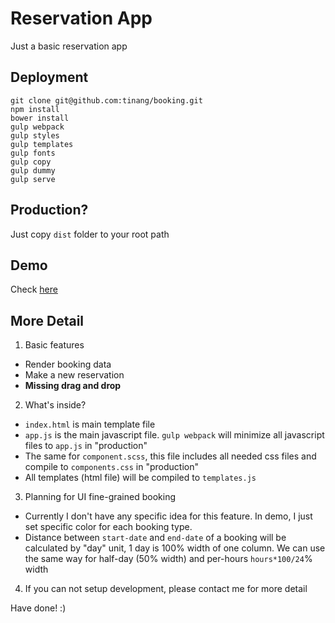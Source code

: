 # Reservation App
Just a basic reservation app

## Deployment

```
git clone git@github.com:tinang/booking.git
npm install
bower install
gulp webpack
gulp styles
gulp templates
gulp fonts
gulp copy
gulp dummy
gulp serve

```

## Production?

Just copy `dist` folder to your root path

## Demo

Check [here](http://tinang.github.io/booking/demo/ "Demo")

## More Detail

1. Basic features
  * Render booking data
  * Make a new reservation
  * **Missing drag and drop**
2. What's inside?
  * `index.html` is main template file
  * `app.js` is the main javascript file. `gulp webpack` will minimize all javascript files to `app.js` in "production"
  * The same for `component.scss`, this file includes all needed css files and compile to `components.css` in "production"
  * All templates (html file) will be compiled to `templates.js`
3. Planning for UI fine-grained booking
  * Currently I don't have any specific idea for this feature. In demo, I just set specific color for each booking type.
  * Distance between `start-date` and `end-date` of a booking will be calculated by "day" unit, 1 day is 100% width of one column. We can use the same way for half-day (50% width) and per-hours `hours*100/24`% width
4. If you can not setup development, please contact me for more detail

Have done! :)